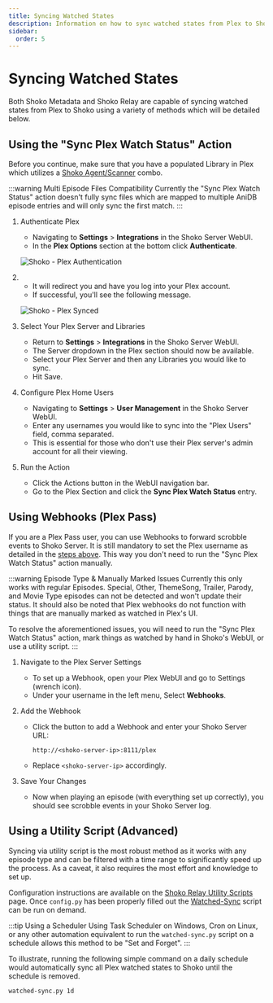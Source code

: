 ```yaml
---
title: Syncing Watched States
description: Information on how to sync watched states from Plex to Shoko.
sidebar:
  order: 5
---
```


# Syncing Watched States

Both Shoko Metadata and Shoko Relay are capable of syncing watched states from Plex to Shoko using a variety of methods
which will be detailed below.

## Using the "Sync Plex Watch Status" Action

Before you continue, make sure that you have a populated Library in Plex which utilizes
a [Shoko Agent/Scanner](/plex/installing-agents-scanners) combo.

:::warning Multi Episode Files Compatibility
Currently the "Sync Plex Watch Status" action doesn't fully sync files which are mapped to multiple AniDB episode
entries and will only sync the first match.
:::

1. Authenticate Plex
    - Navigating to **Settings** > **Integrations** in the Shoko Server WebUI.
    - In the **Plex Options** section at the bottom click **Authenticate**.

   ![Shoko - Plex Authentication](/images/shoko-relay/Shoko-Relay-Plex-Auth.jpg)
2.
    - It will redirect you and have you log into your Plex account.
    - If successful, you'll see the following message.

    ![Shoko - Plex Synced](/images/shoko-relay/Shoko-Relay-Plex-Synced.jpg)

2. Select Your Plex Server and Libraries
    - Return to **Settings** > **Integrations** in the Shoko Server WebUI.
    - The Server dropdown in the Plex section should now be available.
    - Select your Plex Server and then any Libraries you would like to sync.
    - Hit Save.

3. Configure Plex Home Users
    - Navigating to **Settings** > **User Management** in the Shoko Server WebUI.
    - Enter any usernames you would like to sync into the "Plex Users" field, comma separated.
    - This is essential for those who don't use their Plex server's admin account for all their viewing.

4. Run the Action
    - Click the Actions button in the WebUI navigation bar.
    - Go to the Plex Section and click the **Sync Plex Watch Status** entry.

## Using Webhooks (Plex Pass)

If you are a Plex Pass user, you can use Webhooks to forward scrobble events to Shoko Server. It is still mandatory to
set the Plex username as detailed in the [steps above](#using-the-sync-plex-watch-status-action). This way you don't
need to run the "Sync Plex Watch Status" action manually.

:::warning Episode Type & Manually Marked Issues
Currently this only works with regular Episodes. Special, Other, ThemeSong, Trailer, Parody, and Movie Type episodes can
not be detected and won't update their status. It should also be noted that Plex webhooks do not function with things
that are manually marked as watched in Plex's UI.

To resolve the aforementioned issues, you will need to run the "Sync Plex Watch Status" action, mark things as watched
by hand in Shoko's WebUI, or use a utility script.
:::

1. Navigate to the Plex Server Settings
    - To set up a Webhook, open your Plex WebUI and go to Settings (wrench icon).
    - Under your username in the left menu, Select **Webhooks**.

2. Add the Webhook
    - Click the button to add a Webhook and enter your Shoko Server URL:
      ```
      http://<shoko-server-ip>:8111/plex
      ```
    - Replace `<shoko-server-ip>` accordingly.

3. Save Your Changes
    - Now when playing an episode (with everything set up correctly), you should see scrobble events in your Shoko
      Server log.

## Using a Utility Script (Advanced)

Syncing via utility script is the most robust method as it works with any episode type and can be filtered with a time
range to significantly speed up the process. As a caveat, it also requires the most effort and knowledge to set up.

Configuration instructions are available on the [Shoko Relay Utility Scripts](/plex/shoko-relay-utility-scripts) page. Once
`config.py` has been properly filled out the [Watched-Sync](/plex/shoko-relay-utility-scripts/#watched-sync) script can be
run on demand.

:::tip Using a Scheduler
Using Task Scheduler on Windows, Cron on Linux, or any other automation equivalent to run the `watched-sync.py` script
on a schedule allows this method to be "Set and Forget".
:::

To illustrate, running the following simple command on a daily schedule would automatically sync all Plex watched states
to Shoko until the schedule is removed.

```sh
watched-sync.py 1d
```
